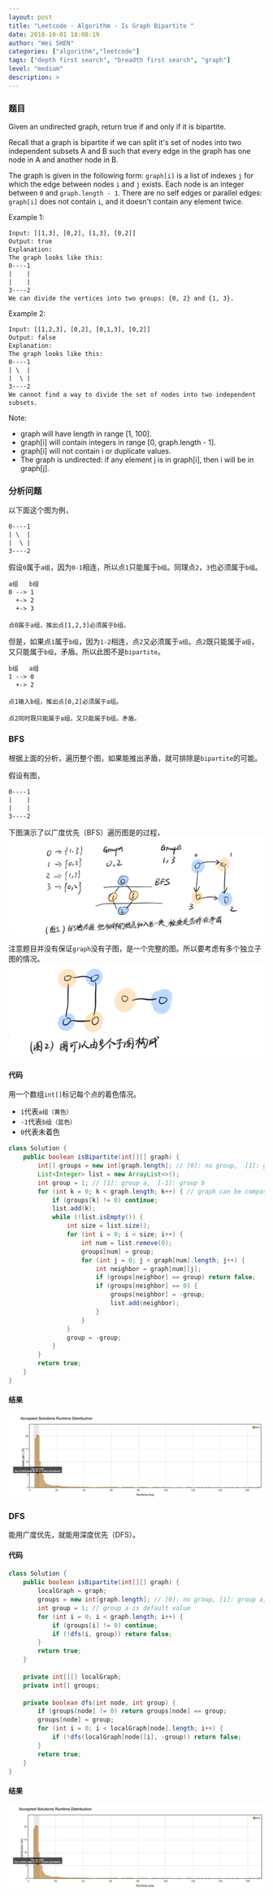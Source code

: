 ```yaml
---
layout: post
title: "Leetcode - Algorithm - Is Graph Bipartite "
date: 2018-10-01 18:08:19
author: "Wei SHEN"
categories: ["algorithm","leetcode"]
tags: ["depth first search", "breadth first search", "graph"]
level: "medium"
description: >
---
```


### 题目
Given an undirected graph, return true if and only if it is bipartite.

Recall that a graph is bipartite if we can split it's set of nodes into two independent subsets A and B such that every edge in the graph has one node in A and another node in B.

The graph is given in the following form: `graph[i]` is a list of indexes `j` for which the edge between nodes `i` and `j` exists.  Each node is an integer between `0` and `graph.length - 1`.  There are no self edges or parallel edges: `graph[i]` does not contain `i`, and it doesn't contain any element twice.

Example 1:
```
Input: [[1,3], [0,2], [1,3], [0,2]]
Output: true
Explanation:
The graph looks like this:
0----1
|    |
|    |
3----2
We can divide the vertices into two groups: {0, 2} and {1, 3}.
```

Example 2:
```
Input: [[1,2,3], [0,2], [0,1,3], [0,2]]
Output: false
Explanation:
The graph looks like this:
0----1
| \  |
|  \ |
3----2
We cannot find a way to divide the set of nodes into two independent subsets.
```

Note:
* graph will have length in range [1, 100].
* graph[i] will contain integers in range [0, graph.length - 1].
* graph[i] will not contain i or duplicate values.
* The graph is undirected: if any element j is in graph[i], then i will be in graph[j].


### 分析问题
以下面这个图为例，
```
0----1
| \  |
|  \ |
3----2
```
假设`0`属于`a组`，因为`0-1`相连，所以点`1`只能属于`b组`。同理点`2`，`3`也必须属于`b组`。
```
a组   b组
0 --> 1
  +-> 2
  +-> 3

点0属于a组，推出点[1,2,3]必须属于b组。
```
但是，如果点`1`属于`b组`，因为`1-2`相连，点`2`又必须属于`a组`。点`2`既只能属于`a组`，又只能属于`b组`，矛盾。所以此图不是`bipartite`。
```
b组   a组
1 --> 0
  +-> 2

点1输入b组，推出点[0,2]必须属于a组。

点2同时既只能属于a组，又只能属于b组。矛盾。
```

### BFS
根据上面的分析，遍历整个图，如果能推出矛盾，就可排除是`bipartite`的可能。

假设有图，
```
0----1
|    |
|    |
3----2
```

下图演示了以广度优先（BFS）遍历图是的过程，
![is-graph-bipartite-a](/images/leetcode/is-graph-bipartite-a.png)

注意题目并没有保证`graph`没有子图，是一个完整的图。所以要考虑有多个独立子图的情况。
![is-graph-bipartite-b](/images/leetcode/is-graph-bipartite-b.png)

#### 代码
用一个数组`int[]`标记每个点的着色情况。
* `1`代表`a组（黄色）`
* `-1`代表`b组（蓝色）`
* `0`代表未着色

```java
class Solution {
    public boolean isBipartite(int[][] graph) {
        int[] groups = new int[graph.length]; // [0]: no group,  [1]: group a,  [-1]: group b
        List<Integer> list = new ArrayList<>();
        int group = 1; // [1]: group a,  [-1]: group b
        for (int k = 0; k < graph.length; k++) { // graph can be composed of different isolated sub-graphs
            if (groups[k] != 0) continue;
            list.add(k);
            while (!list.isEmpty()) {
                int size = list.size();
                for (int i = 0; i < size; i++) {
                    int num = list.remove(0);
                    groups[num] = group;
                    for (int j = 0; j < graph[num].length; j++) {
                        int neighbor = graph[num][j];
                        if (groups[neighbor] == group) return false;
                        if (groups[neighbor] == 0) {
                            groups[neighbor] = -group;
                            list.add(neighbor);
                        }
                    }
                }
                group = -group;
            }
        }
        return true;
    }
}
```

#### 结果
![is-graph-bipartite-1](/images/leetcode/is-graph-bipartite-1.png)


### DFS
能用广度优先，就能用深度优先（DFS）。

#### 代码
```java
class Solution {
    public boolean isBipartite(int[][] graph) {
        localGraph = graph;
        groups = new int[graph.length]; // [0]: no group, [1]: group a, [-1]: group b
        int group = 1; // group a is default value
        for (int i = 0; i < graph.length; i++) {
            if (groups[i] != 0) continue;
            if (!dfs(i, group)) return false;
        }
        return true;
    }

    private int[][] localGraph;
    private int[] groups;

    private boolean dfs(int node, int group) {
        if (groups[node] != 0) return groups[node] == group;
        groups[node] = group;
        for (int i = 0; i < localGraph[node].length; i++) {
            if (!dfs(localGraph[node][i], -group)) return false;
        }
        return true;
    }
}
```

#### 结果
![is-graph-bipartite-2](/images/leetcode/is-graph-bipartite-2.png)
